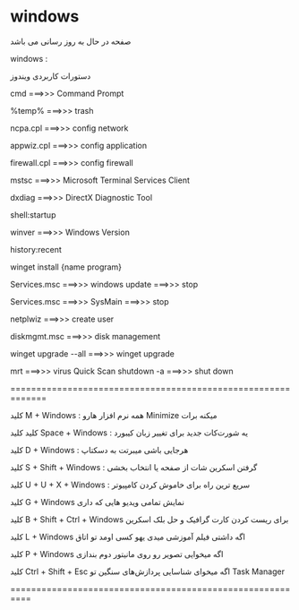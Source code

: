 # windows

صفحه در حال به روز رسانی می باشد

windows :


دستورات کاربردی ویندوز

cmd ===>>> Command Prompt

%temp% ===>>> trash

ncpa.cpl ===>>> config network

appwiz.cpl ===>>> config application

firewall.cpl ===>>> config firewall

mstsc ===>>> Microsoft Terminal Services Client

dxdiag ===>>> DirectX Diagnostic Tool

shell:startup

winver ===>>> Windows Version

history:recent

winget install {name program}

Services.msc  ===>>> windows update ===>>> stop

Services.msc  ===>>> SysMain ===>>> stop

netplwiz ===>>> create user

diskmgmt.msc ===>>> disk management

winget upgrade --all ===>>> winget upgrade

mrt ===>>>  virus Quick Scan 
shutdown -a ===>>> shut down

=============================================================

کلید M + Windows :
همه نرم افزار هارو Minimize میکنه برات

کلید کلید Space + Windows :
یه شورت‌کات جدید برای تغییر زبان کیبورد

کلید D + Windows :
هرجایی باشی میبرتت به دسکتاپ

کلید S + Shift + Windows : 
گرفتن اسکرین شات از صفحه یا انتخاب بخشی

کلید U + U + X + Windows :
سریع ترین راه برای خاموش کردن کامپیوتر

کلید G + Windows 
نمایش تمامی ویدیو هایی که داری

کلید B + Shift + Ctrl + Windows 
 برای ریست کردن کارت گرافیک و حل بلک اسکرین

کلید L + Windows
اگه داشتی فیلم آموزشی میدی یهو کسی اومد تو اتاق 

کلید P + Windows 
اگه میخوایی تصویر رو روی مانیتور دوم بندازی

کلید Ctrl + Shift + Esc
اگه میخوای شناسایی پردازش‌های سنگین تو Task Manager



==========================================================

